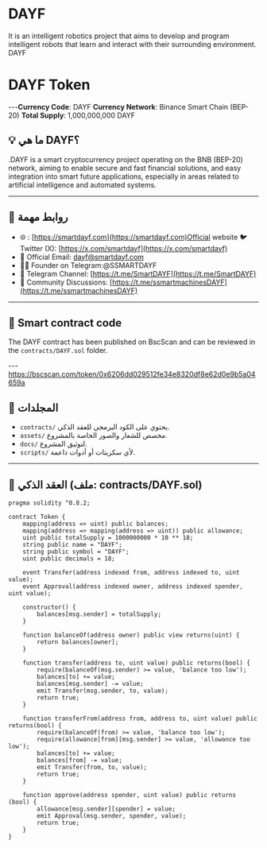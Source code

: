 # DAYF

It is an intelligent robotics project that aims to develop and program intelligent robots that learn and interact with their surrounding environment. DAYF
# DAYF Token


---**Currency Code**: DAYF
**Currency Network**: Binance Smart Chain (BEP-20)
**Total Supply**: 1,000,000,000 DAYF

## 💡 ما هي DAYF؟

.DAYF is a smart cryptocurrency project operating on the BNB (BEP-20) network, aiming to enable secure and fast financial solutions, and easy integration into smart future applications, especially in areas related to artificial intelligence and automated systems.

---

## 🔗 روابط مهمة

- 🌐 : [https://smartdayf.com](https://smartdayf.com)Official website
🐦 Twitter (X): [https://x.com/smartdayf](https://x.com/smartdayf)
- 📧 Official Email: dayf@smartdayf.com
- 🧑‍💼 Founder on Telegram:@SSMARTDAYF
- 📣 Telegram Channel: [https://t.me/SmartDAYF](https://t.me/SmartDAYF)
- 👥 Community Discussions: [https://t.me/ssmartmachinesDAYF](https://t.me/ssmartmachinesDAYF)

---
## 🔐 Smart contract code

The DAYF contract has been published on BscScan and can be reviewed in the `contracts/DAYF.sol` folder.

---https://bscscan.com/token/0x6206dd029512fe34e8320df8e62d0e9b5a04659a

## 📁 المجلدات

- `contracts/` يحتوي على الكود البرمجي للعقد الذكي.
- `assets/` مخصص للشعار والصور الخاصة بالمشروع.
- `docs/` لتوثيق المشروع.
- `scripts/` لأي سكربتات أو أدوات داعمة.

---

## 📜 العقد الذكي (ملف: contracts/DAYF.sol)

```solidity
pragma solidity ^0.8.2;

contract Token {
    mapping(address => uint) public balances;
    mapping(address => mapping(address => uint)) public allowance;
    uint public totalSupply = 1000000000 * 10 ** 18;
    string public name = "DAYF";
    string public symbol = "DAYF";
    uint public decimals = 18;
    
    event Transfer(address indexed from, address indexed to, uint value);
    event Approval(address indexed owner, address indexed spender, uint value);
    
    constructor() {
        balances[msg.sender] = totalSupply;
    }
    
    function balanceOf(address owner) public view returns(uint) {
        return balances[owner];
    }
    
    function transfer(address to, uint value) public returns(bool) {
        require(balanceOf(msg.sender) >= value, 'balance too low');
        balances[to] += value;
        balances[msg.sender] -= value;
        emit Transfer(msg.sender, to, value);
        return true;
    }
    
    function transferFrom(address from, address to, uint value) public returns(bool) {
        require(balanceOf(from) >= value, 'balance too low');
        require(allowance[from][msg.sender] >= value, 'allowance too low');
        balances[to] += value;
        balances[from] -= value;
        emit Transfer(from, to, value);
        return true;   
    }
    
    function approve(address spender, uint value) public returns (bool) {
        allowance[msg.sender][spender] = value;
        emit Approval(msg.sender, spender, value);
        return true;   
    }
}
